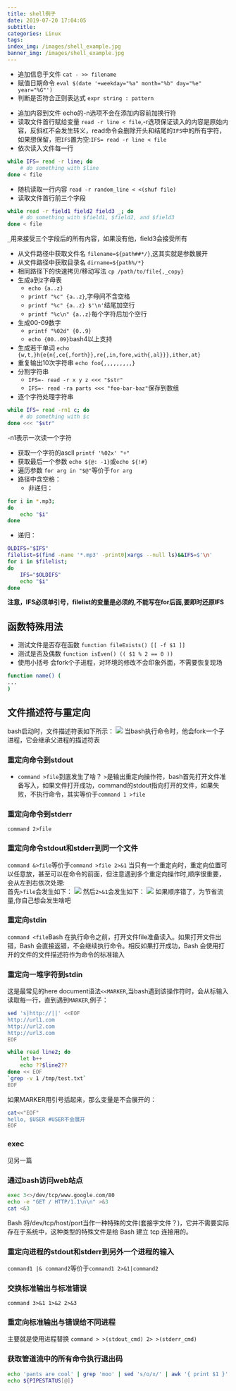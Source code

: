 ```yaml
---
title: shell例子
date: 2019-07-20 17:04:05
subtitle:
categories: Linux
tags:
index_img: /images/shell_example.jpg
banner_img: /images/shell_example.jpg
---
```

* 追加信息于文件
`cat - >> filename`
* 赋值日期命令
`eval $(date '+weekday="%a" month="%b" day="%e" year="%G"')`
* 判断是否符合正则表达式
`expr string : pattern`
- 追加内容到文件
echo的-n选项不会在添加内容前加换行符
- 读取文件首行赋给变量
`read -r line < file`,-r选项保证读入的内容是原始内容，反斜杠不会发生转义，read命令会删除开头和结尾的`IFS`中的所有字符，如果想保留，把`IFS`置为空:`IFS= read -r line < file`
- 依次读入文件每一行
```bash
while IFS= read -r line; do
    # do something with $line
done < file
```
- 随机读取一行内容
`read -r random_line < <(shuf file)`
- 读取文件首行前三个字段
```bash
while read -r field1 field2 field3 _; do
    # do something with $field1, $field2, and $field3
done < file
```
`_`用来接受三个字段后的所有内容，如果没有他，field3会接受所有
- 从文件路径中获取文件名
`filename=${path##*/}`,这其实就是参数展开
- 从文件路径中获取目录名
`dirname=${path%/*}`
- 相同路径下的快速拷贝/移动写法
`cp /path/to/file{,_copy}`
- 生成a到z字母表
  - `echo {a..z}`
  - `printf "%c" {a..z}`,字母间不含空格
  - `printf "%c" {a..z} $'\n'`结尾加空行
  - `printf "%c\n" {a..z}`每个字符后加个空行
- 生成00-09数字
  - `printf "%02d" {0..9}`
  - `echo {00..09}`bash4以上支持
- 生成若干单词
`echo {w,t,}h{e{n{,ce{,forth}},re{,in,fore,with{,al}}},ither,at}`
- 重复输出10次字符串
`echo foo{,,,,,,,,,}`
- 分割字符串
  - `IFS=- read -r x y z <<< "$str"`
  - `IFS=- read -ra parts <<< "foo-bar-baz"`保存到数组
- 逐个字符处理字符串
```bash
while IFS= read -rn1 c; do
    # do something with $c
done <<< "$str"
```
-n1表示一次读一个字符
- 获取一个字符的ascll
`printf '%02x' "+"`
- 获取最后一个参数
`echo ${@: -1}`或`echo ${!#}`
- 遍历参数
`for arg in "$@"`等价于`for arg`
- 路径中含空格：
  - 非递归：
```bash
for i in *.mp3;
do
	echo "$i"
done
```
  - 递归：
```bash
OLDIFS="$IFS"
filelist=$(find -name '*.mp3' -print0|xargs --null ls)&&IFS=$'\n'
for i in $filelist;
do
	IFS="$OLDIFS"
	echo "$i"
done
```
**注意，IFS必须单引号，filelist的变量是必须的,不能写在for后面,要即时还原IFS**
## 函数特殊用法
- 测试文件是否存在函数
`function fileExists() [[ -f $1 ]]`
- 测试是否及偶数
`function isEven() (( $1 % 2 == 0 ))`
- 使用小括号
会fork个子进程，对环境的修改不会印象外面，不需要恢复现场
```bash
function name() ( 
... 
)
```
## 文件描述符与重定向
bash启动时，文件描述符表如下所示：
![](/images/file_descriptor.png)
当bash执行命令时，他会fork一个子进程，它会继承父进程的描述符表
### 重定向命令到stdout
- `command >file`到底发生了啥？
`>`是输出重定向操作符，bash首先打开文件准备写入，如果文件打开成功，command的stdout指向打开的文件，如果失败，不执行命令，其实等价于`command 1 >file`
### 重定向命令到stderr
`command 2>file`
### 重定向命令stdout和stderr到同一个文件
`command &>file`等价于`command >file 2>&1`
当只有一个重定向时，重定向位置可以任意放，甚至可以在命令的前面，但注意遇到多个重定向操作时,顺序很重要，会从左到右依次处理:  
首先`>file`会发生如下：
![](/images/file_descriptor1.png)
然后`2>&1`会发生如下：
![](/images/file_descriptor2.png)
如果顺序错了，为节省流量,你自己想会发生啥吧
### 重定向stdin
`command <file`Bash 在执行命令之前，打开文件file准备读入。如果打开文件出错，Bash 会直接返错，不会继续执行命令。相反如果打开成功，Bash 会使用打开的文件的文件描述符作为命令的标准输入
### 重定向一堆字符到stdin
这是最常见的here document语法`<<MARKER`,当bash遇到该操作符时，会从标输入读取每一行，直到遇到`MARKER`,例子：
```bash
sed 's|http://||' <<EOF
http://url1.com
http://url2.com
http://url3.com
EOF
```
```bash
while read line2; do
    let b++
    echo ??$line2??
done << EOF
`grep -v 1 /tmp/test.txt`
EOF
```
如果MARKER用引号括起来，那么变量是不会展开的：
```bash
cat<<"EOF"
hello, $USER #USER不会展开
EOF
```
### exec
见另一篇
### 通过bash访问web站点
```bash
exec 3<>/dev/tcp/www.google.com/80
echo -e "GET / HTTP/1.1\n\n" >&3
cat <&3
```
Bash 将/dev/tcp/host/port当作一种特殊的文件(套接字文件？)，它并不需要实际存在于系统中，这种类型的特殊文件是给 Bash 建立 tcp 连接用的。
### 重定向进程的stdout和stderr到另外一个进程的输入
`command1 |& command2`等价于`command1 2>&1|command2`
### 交换标准输出与标准错误
`command 3>&1 1>&2 2>&3`
### 重定向标准输出与错误给不同进程
主要就是使用进程替换
`command > >(stdout_cmd) 2> >(stderr_cmd)`
### 获取管道流中的所有命令执行退出码
```bash
echo 'pants are cool' | grep 'moo' | sed 's/o/x/' | awk '{ print $1 }'
echo ${PIPESTATUS[@]}
```
